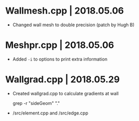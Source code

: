 # Wallmesh.cpp  | 2018.05.06
 - Changed wall mesh to double precision (patch by Hugh B)

# Meshpr.cpp    | 2018.05.06
 - Added `-i` to options to print extra information

# Wallgrad.cpp  | 2018.05.29
 - Created wallgrad.cpp to calculate gradients at wall

    grep -r "sideGeom" "."

 - /src/element.cpp and /src/edge.cpp
